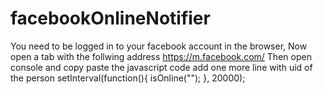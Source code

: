 # facebookOnlineNotifier 
You need to be logged in to your facebook account in the browser,
Now open a tab with the follwing address https://m.facebook.com/
Then open console and copy paste the javascript code
add one more line with uid of the person
setInterval(function(){ isOnline("<user-id>"); }, 20000);


